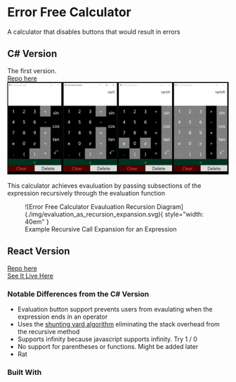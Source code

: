 # Error Free Calculator
A calculator that disables buttons that would result in errors

## C# Version
The first version.  
[Repo here](https://github.com/FireLemons/ErrorFreeCalculator)
![Error Free Calculator C#](./img/error-free-calculator-c-sharp.png)

This calculator achieves evauluation by passing subsections of the expression recursively through the evaluation function  
<figure markdown>
  ![Error Free Calculator Evauluation Recursion Diagram](./img/evaluation_as_recursion_expansion.svg){ style="width: 40em" }
  <figcaption>Example Recursive Call Expansion for an Expression</figcaption>
</figure>

## React Version
[Repo here](https://github.com/FireLemons/ErrorFreeCalculatorReact)  
[See It Live Here](https://firelemons.github.io/ErrorFreeCalculatorReact/)  

### Notable Differences from the C# Version  
 - Evaluation button support prevents users from evaulating when the expression ends in an operator
 - Uses the [shunting yard algorithm](https://en.wikipedia.org/wiki/Shunting_yard_algorithm) eliminating the stack overhead from the recursive method
 - Supports infinity because javascript supports infinity. Try 1 / 0
 - No support for parentheses or functions. Might be added later
 - Rat  
  
### Built With